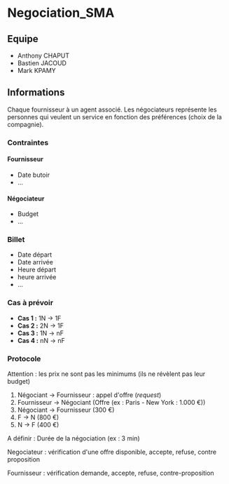 # Negociation_SMA

## Equipe

* Anthony CHAPUT
* Bastien JACOUD
* Mark KPAMY

## Informations

Chaque fournisseur à un agent associé.
Les négociateurs représente les personnes qui veulent un service en fonction des préférences (choix de la compagnie).

### Contraintes

#### Fournisseur

* Date butoir
* ...

#### Négociateur

* Budget
* ...

### Billet

* Date départ
* Date arrivée
* Heure départ
* heure arrivée
* ...
  
### Cas à prévoir

* **Cas 1 :** 1N -> 1F
* **Cas 2 :** 2N -> 1F
* **Cas 3 :** 1N -> nF
* **Cas 4 :** nN -> nF

### Protocole

Attention : les prix ne sont pas les minimums (ils ne révèlent pas leur budget)

1. Négociant -> Fournisseur : appel d'offre (*request*)
2. Fournisseur -> Négociant (Offre (ex : Paris - New York : 1.000 €))
3. Négociant -> Fournisseur (300 €)
4. F -> N (800 €)
5. N -> F (400 €)

A définir : Durée de la négociation (ex : 3 min)

Negociateur : vérification d'une offre disponible, accepte, refuse, contre proposition

Fournisseur : vérification demande, accepte, refuse, contre-proposition